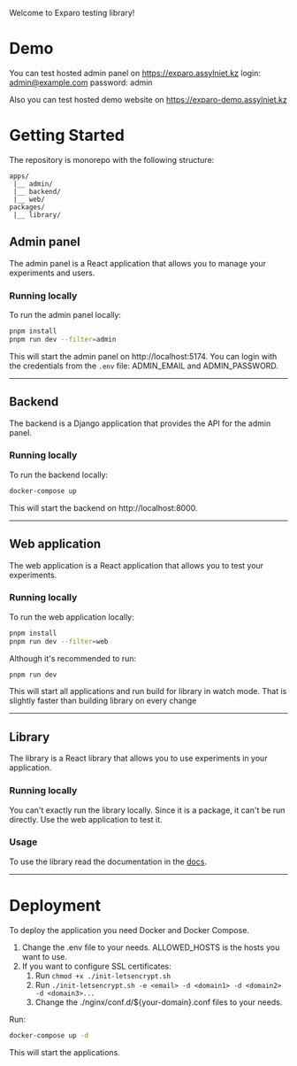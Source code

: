 Welcome to Exparo testing library!

# Demo

You can test hosted admin panel on https://exparo.assylniet.kz
login: admin@example.com
password: admin

Also you can test hosted demo website on https://exparo-demo.assylniet.kz

# Getting Started

The repository is monorepo with the following structure:

```
apps/
 |__ admin/
 |__ backend/
 |__ web/
packages/
 |__ library/
```

## Admin panel

The admin panel is a React application that allows you to manage your experiments and users.

### Running locally

To run the admin panel locally:

```bash
pnpm install
pnpm run dev --filter=admin
```

This will start the admin panel on http://localhost:5174. You can login with the credentials from the `.env` file: ADMIN_EMAIL and ADMIN_PASSWORD.

---

## Backend

The backend is a Django application that provides the API for the admin panel.

### Running locally

To run the backend locally:

```bash
docker-compose up
```

This will start the backend on http://localhost:8000.

---

## Web application

The web application is a React application that allows you to test your experiments.

### Running locally

To run the web application locally:

```bash
pnpm install
pnpm run dev --filter=web
```

Although it's recommended to run:

```bash
pnpm run dev
```

This will start all applications and run build for library in watch mode. That is slightly faster than building library on every change

---

## Library

The library is a React library that allows you to use experiments in your application.

### Running locally

You can't exactly run the library locally. Since it is a package, it can't be run directly. Use the web application to test it.

### Usage

To use the library read the documentation in the [docs](https://github.com/Asylniet/experiment-lib/blob/main/packages/library/README.md).

---

# Deployment

To deploy the application you need Docker and Docker Compose.

1. Change the .env file to your needs. ALLOWED_HOSTS is the hosts you want to use.
2. If you want to configure SSL certificates:
    1. Run `chmod +x ./init-letsencrypt.sh`
    2. Run `./init-letsencrypt.sh -e <email> -d <domain1> -d <domain2> -d <domain3>...`
   3. Change the ./nginx/conf.d/${your-domain}.conf files to your needs.

Run:

```bash
docker-compose up -d
```

This will start the applications.